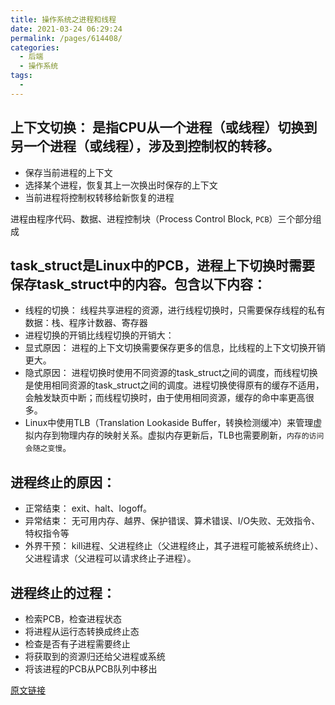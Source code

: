 ```yaml
---
title: 操作系统之进程和线程
date: 2021-03-24 06:29:24
permalink: /pages/614408/
categories:
  - 后端
  - 操作系统
tags:
  - 
---
```


## 上下文切换： 是指CPU从一个进程（或线程）切换到另一个进程（或线程），涉及到控制权的转移。
* 保存当前进程的上下文
* 选择某个进程，恢复其上一次换出时保存的上下文
* 当前进程将控制权转移给新恢复的进程

进程由程序代码、数据、进程控制块（Process Control Block, `PCB`）三个部分组成

## task_struct是Linux中的PCB，进程上下切换时需要保存task_struct中的内容。包含以下内容：


* 线程的切换： 线程共享进程的资源，进行线程切换时，只需要保存线程的私有数据：栈、程序计数器、寄存器
* 进程切换的开销比线程切换的开销大：
* 显式原因： 进程的上下文切换需要保存更多的信息，比线程的上下文切换开销更大。
* 隐式原因： 进程切换时使用不同资源的task_struct之间的调度，而线程切换是使用相同资源的task_struct之间的调度。进程切换使得原有的缓存不适用，会触发缺页中断；而线程切换时，由于使用相同资源，缓存的命中率更高很多。
* Linux中使用TLB（Translation Lookaside Buffer，转换检测缓冲）来管理虚拟内存到物理内存的映射关系。虚拟内存更新后，TLB也需要刷新，`内存的访问会随之变慢`。


## 进程终止的原因：
* 正常结束： exit、halt、logoff。
* 异常结束： 无可用内存、越界、保护错误、算术错误、I/O失败、无效指令、特权指令等
* 外界干预： kill进程、父进程终止（父进程终止，其子进程可能被系统终止）、父进程请求（父进程可以请求终止子进程）。

## 进程终止的过程：
* 检索PCB，检查进程状态
* 将进程从运行态转换成终止态
* 检查是否有子进程需要终止
* 将获取到的资源归还给父进程或系统
* 将该进程的PCB从PCB队列中移出


[原文链接](https://blog.csdn.net/u014454538/article/details/99330919)

